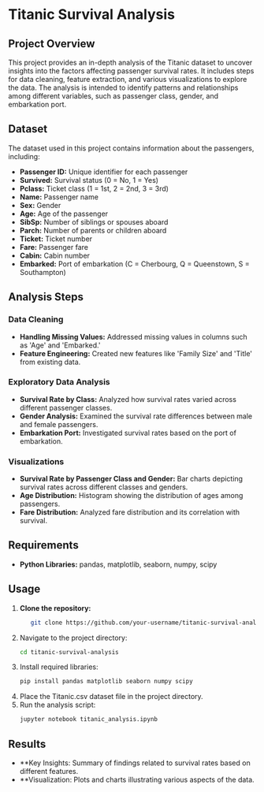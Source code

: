 # Titanic Survival Analysis

## Project Overview
This project provides an in-depth analysis of the Titanic dataset to uncover insights into the factors affecting passenger survival rates. It includes steps for data cleaning, feature extraction, and various visualizations to explore the data. The analysis is intended to identify patterns and relationships among different variables, such as passenger class, gender, and embarkation port.

## Dataset
The dataset used in this project contains information about the passengers, including:
- **Passenger ID:** Unique identifier for each passenger
- **Survived:** Survival status (0 = No, 1 = Yes)
- **Pclass:** Ticket class (1 = 1st, 2 = 2nd, 3 = 3rd)
- **Name:** Passenger name
- **Sex:** Gender
- **Age:** Age of the passenger
- **SibSp:** Number of siblings or spouses aboard
- **Parch:** Number of parents or children aboard
- **Ticket:** Ticket number
- **Fare:** Passenger fare
- **Cabin:** Cabin number
- **Embarked:** Port of embarkation (C = Cherbourg, Q = Queenstown, S = Southampton)

## Analysis Steps
### Data Cleaning
- **Handling Missing Values:** Addressed missing values in columns such as 'Age' and 'Embarked.'
- **Feature Engineering:** Created new features like 'Family Size' and 'Title' from existing data.

### Exploratory Data Analysis
- **Survival Rate by Class:** Analyzed how survival rates varied across different passenger classes.
- **Gender Analysis:** Examined the survival rate differences between male and female passengers.
- **Embarkation Port:** Investigated survival rates based on the port of embarkation.

### Visualizations
- **Survival Rate by Passenger Class and Gender:** Bar charts depicting survival rates across different classes and genders.
- **Age Distribution:** Histogram showing the distribution of ages among passengers.
- **Fare Distribution:** Analyzed fare distribution and its correlation with survival.

## Requirements
- **Python Libraries:** pandas, matplotlib, seaborn, numpy, scipy

## Usage
1.  **Clone the repository:**
    ```bash
       git clone https://github.com/your-username/titanic-survival-analysis.git

2.  Navigate to the project directory:
    ```bash
    cd titanic-survival-analysis
3.  Install required libraries:
    ```bash
    pip install pandas matplotlib seaborn numpy scipy
4.  Place the Titanic.csv dataset file in the project directory.
5.  Run the analysis script:
    ```bash
    jupyter notebook titanic_analysis.ipynb
## Results
- **Key Insights: Summary of findings related to survival rates based on different features.
- **Visualization: Plots and charts illustrating various aspects of the data.
